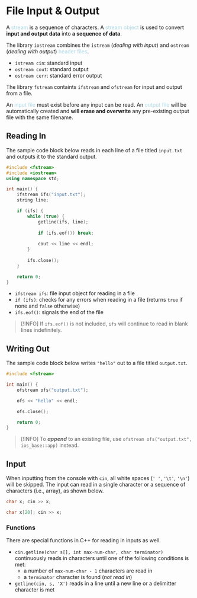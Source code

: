 # File Input & Output
A <span style = "color:lightblue">stream</span> is a sequence of characters. A <span style = "color:lightblue">stream object</span> is used to convert **input and output data** into **a sequence of data**.

The library `iostream` combines the `istream` (*dealing with input*) and `ostream` (*dealing with output*) <span style = "color:lightblue">header files</span>.
- `istream cin`: standard input
- `ostream cout`: standard output
- `ostream cerr`: standard error output

The library `fstream` containts `ifstream` and `ofstream` for input and output from a file.

An <span style = "color:lightblue">input file</span> must exist before any input can be read. An <span style = "color:lightblue">output file</span> will be automatically created and **will erase and overwrite** any pre-existing output file with the same filename.

## Reading In
The sample code block below reads in each line of a file titled `input.txt` and outputs it to the standard output.
```C++
#include <fstream>
#include <iostream>
using namespace std;

int main() {
	ifstream ifs("input.txt");
	string line;

	if (ifs) {
		while (true) {
			getline(ifs, line);
	
			if (ifs.eof()) break;
	
			cout << line << endl;
		}
	
		ifs.close();
	}

	return 0;
}
```
- `ifstream ifs`: file input object for reading in a file
- `if (ifs)`: checks for any errors when reading in a file (returns `true` if none and `false` otherwise)
- `ifs.eof()`: signals the end of the file

> [!INFO]
> If `ifs.eof()` is not included, `ifs` will continue to read in blank lines indefinitely.

## Writing Out
The sample code block below writes `"hello"` out to a file titled `output.txt`.

```C++
#include <fstream>

int main() {
	ofstream ofs("output.txt");

	ofs << "hello" << endl;

	ofs.close();

	return 0;
}
```

> [!INFO]
> To ***append*** to an existing file, use `ofstream ofs("output.txt", ios_base::app)` instead.

## Input
When inputting from the console with `cin`, all white spaces (`' '`, `'\t'`, `'\n'`) will be skipped. The input can read in a single character or a sequence of characters (i.e., array), as shown below.

```C++
char x; cin >> x;
```

```C++
char x[20]; cin >> x;
```

### Functions
There are special functions in C++ for reading in inputs as well.
- `cin.getline(char s[], int max-num-char, char terminator)` continuously reads in characters until one of the following conditions is met:
	- a number of `max-num-char - 1` characters are read in
	- a `terminator` character is found (*not read in*)
- `getline(cin, s, 'X')` reads in a line until a new line or a delimitter character is met